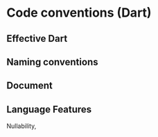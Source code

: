 # Code conventions (Dart)

## Effective Dart&#x20;

## Naming conventions&#x20;

## Document&#x20;

## Language Features&#x20;

Nullability,
